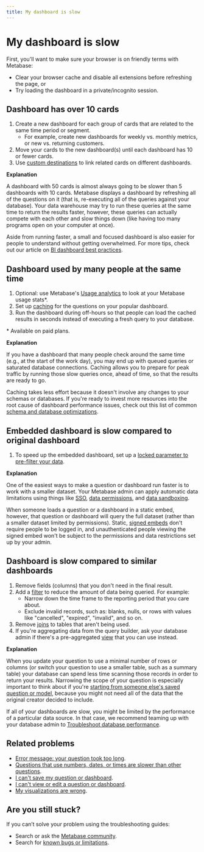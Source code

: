 ```yaml
---
title: My dashboard is slow
---
```


# My dashboard is slow

First, you'll want to make sure your browser is on friendly terms with Metabase:

- Clear your browser cache and disable all extensions before refreshing the page, or
- Try loading the dashboard in a private/incognito session.

## Dashboard has over 10 cards

1. Create a new dashboard for each group of cards that are related to the same time period or segment.
   - For example, create new dashboards for weekly vs. monthly metrics, or new vs. returning customers.
2. Move your cards to the new dashboard(s) until each dashboard has 10 or fewer cards.
3. Use [custom destinations](https://www.metabase.com/learn/dashboards/custom-destinations) to link related cards on different dashboards.

**Explanation**

A dashboard with 50 cards is almost always going to be slower than 5 dashboards with 10 cards. Metabase displays a dashboard by refreshing all of the questions on it (that is, re-executing all of the queries against your database). Your data warehouse may try to run these queries at the same time to return the results faster, however, these queries can actually compete with each other and slow things down (like having too many programs open on your computer at once).

Aside from running faster, a small and focused dashboard is also easier for people to understand without getting overwhelmed. For more tips, check out our article on [BI dashboard best practices](https://www.metabase.com/learn/dashboards/bi-dashboard-best-practices).

## Dashboard used by many people at the same time

1. Optional: use Metabase's [Usage analytics](../usage-and-performance-tools/usage-analytics.md) to look at your Metabase usage stats\*.
2. Set up [caching](../configuring-metabase/caching.md) for the questions on your popular dashboard.
3. Run the dashboard during off-hours so that people can load the cached results in seconds instead of executing a fresh query to your database.

\* Available on paid plans.

**Explanation**

If you have a dashboard that many people check around the same time (e.g., at the start of the work day), you may end up with queued queries or saturated database connections. Caching allows you to prepare for peak traffic by running those slow queries once, ahead of time, so that the results are ready to go.

Caching takes less effort because it doesn't involve any changes to your schemas or databases. If you're ready to invest more resources into the root cause of dashboard performance issues, check out this list of common [schema and database optimizations](https://metabase.com/learn/administration/making-dashboards-faster#organize-data-to-anticipate-common-questions).

## Embedded dashboard is slow compared to original dashboard

1. To speed up the embedded dashboard, set up a [locked parameter to pre-filter your data](../embedding/static-embedding-parameters.md#restricting-data-in-a-static-embed).

**Explanation**

One of the easiest ways to make a question or dashboard run faster is to work with a smaller dataset. Your Metabase admin can apply automatic data limitations using things like [SSO](../people-and-groups/start.md#authentication), [data permissions](../permissions/data.md), and [data sandboxing](../permissions/data-sandboxes.md).

When someone loads a question or a dashboard in a static embed, however, that question or dashboard will query the full dataset (rather than a smaller dataset limited by permissions). Static, [signed embeds](../embedding/static-embedding.md) don't require people to be logged in, and unauthenticated people viewing the signed embed won't be subject to the permissions and data restrictions set up by your admin.

## Dashboard is slow compared to similar dashboards

1. Remove fields (columns) that you don't need in the final result.
2. Add a [filter](../questions/query-builder/introduction.md#filtering) to reduce the amount of data being queried. For example:
   - Narrow down the time frame to the reporting period that you care about.
   - Exclude invalid records, such as: blanks, nulls, or rows with values like "cancelled", "expired", "invalid", and so on.
3. Remove [joins](../questions/query-builder/introduction.md#joining-data) to tables that aren't being used.
4. If you're aggregating data from the query builder, ask your database admin if there's a pre-aggregated [view](https://www.metabase.com/glossary/view) that you can use instead.

**Explanation**

When you update your question to use a minimal number of rows or columns (or switch your question to use a smaller table, such as a summary table) your database can spend less time scanning those records in order to return your results. Narrowing the scope of your question is especially important to think about if you're [starting from someone else's saved question or model](../questions/query-builder/introduction.md#play-around-with-saved-questions), because you might not need all of the data that the original creator decided to include.

If all of your dashboards are slow, you might be limited by the performance of a particular data source. In that case, we recommend teaming up with your database admin to [Troubleshoot database performance](./db-performance.md).

## Related problems

- [Error message: your question took too long](./timeout.md).
- [Questions that use numbers, dates, or times are slower than other questions](./db-performance.md#questions-that-use-number-date-or-timestamp-columns).
- [I can't save my question or dashboard](./proxies.md).
- [I can't view or edit a question or dashboard](./cant-view-or-edit.md).
- [My visualizations are wrong](./visualization.md).

## Are you still stuck?

If you can’t solve your problem using the troubleshooting guides:

- Search or ask the [Metabase community](https://discourse.metabase.com/).
- Search for [known bugs or limitations](./known-issues.md).
